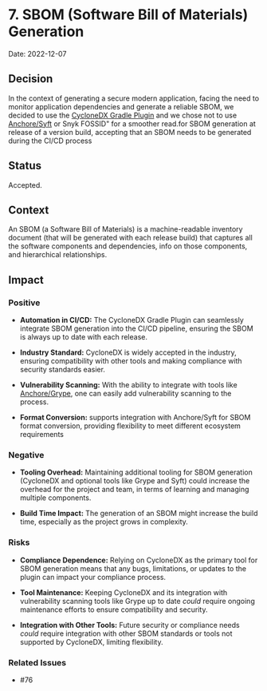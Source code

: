 # 7. SBOM (Software Bill of Materials) Generation

Date: 2022-12-07

## Decision

In the context of generating a secure modern application, facing the need to monitor application dependencies and generate a reliable SBOM, we decided to use the [CycloneDX Gradle Plugin](https://github.com/CycloneDX/cyclonedx-gradle-plugin#usage) and we chose not to use [Anchore/Syft](https://github.com/anchore/syft#supported-ecosystems) or Snyk FOSSID" for a smoother read.for SBOM generation at release of a version build, accepting that an SBOM needs to be generated during the CI/CD process


## Status

Accepted.

## Context

An SBOM (a Software Bill of Materials) is a machine-readable inventory document (that will be generated with each release build) that captures all the software components and dependencies, info on those components, and hierarchical relationships.

## Impact

### Positive
- **Automation in CI/CD:** The CycloneDX Gradle Plugin can seamlessly integrate SBOM generation into the CI/CD pipeline, ensuring the SBOM is always up to date with each release. 


- **Industry Standard:** CycloneDX is widely accepted in the industry, ensuring compatibility with other tools and making compliance with security standards easier. 


- **Vulnerability Scanning:** With the ability to integrate with tools like [Anchore/Grype](https://github.com/anchore/grype#recommended), one can easily add vulnerability scanning to the process. 


- **Format Conversion:** supports integration with Anchore/Syft for SBOM format conversion, providing flexibility to meet different ecosystem requirements



### Negative

- **Tooling Overhead:** Maintaining additional tooling for SBOM generation (CycloneDX and optional tools like Grype and Syft) could increase the overhead for the project and team, in terms of learning and managing multiple components. 


- **Build Time Impact:** The generation of an SBOM might increase the build time, especially as the project grows in complexity.


### Risks

- **Compliance Dependence:** Relying on CycloneDX as the primary tool for SBOM generation means that any bugs, limitations, or updates to the plugin can impact your compliance process. 


- **Tool Maintenance:** Keeping CycloneDX and its integration with vulnerability scanning tools like Grype up to date _could_ require ongoing maintenance efforts to ensure compatibility and security.


- **Integration with Other Tools:** Future security or compliance needs _could_ require integration with other SBOM standards or tools not supported by CycloneDX, limiting flexibility. 


### Related Issues

- #76
